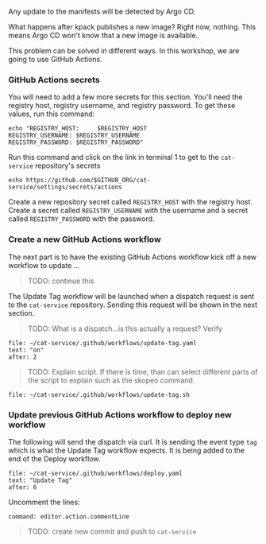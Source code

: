 Any update to the manifests will be detected by Argo CD.

What happens after kpack publishes a new image?
Right now, nothing.
This means Argo CD won't know that a new image is available.

This problem can be solved in different ways.
In this workshop, we are going to use GitHub Actions.

### GitHub Actions secrets

You will need to add a few more secrets for this section. You'll need the registry host, registry username, and registry password.
To get these values, run this command:
```execute-1
echo "REGISTRY_HOST:     $REGISTRY_HOST
REGISTRY_USERNAME: $REGISTRY_USERNAME
REGISTRY_PASSWORD: $REGISTRY_PASSWORD"
```

Run this command and click on the link in terminal 1 to get to the `cat-service` repository's secrets
```execute-1
echo https://github.com/$GITHUB_ORG/cat-service/settings/secrets/actions
```
Create a new repository secret called `REGISTRY_HOST` with the registry host.
Create a secret called `REGISTRY_USERNAME` with the username and a secret called `REGISTRY_PASSWORD` with the password.

### Create a new GitHub Actions workflow

The next part is to have the existing GitHub Actions workflow kick off a new workflow to update ...
> TODO: continue this

The Update Tag workflow will be launched when a dispatch request is sent to the `cat-service` repository. Sending this request will be shown in the next section.
> TODO: What is a dispatch...is this actually a request? Verify

```editor:select-matching-text
file: ~/cat-service/.github/workflows/update-tag.yaml
text: "on"
after: 2
```

> TODO: Explain script. If there is time, than can select different parts of the script to explain such as the skopeo command.

```editor:open-file
file: ~/cat-service/.github/workflows/update-tag.sh
```

### Update previous GitHub Actions workflow to deploy new workflow

The following will send the dispatch via curl. It is sending the event type `tag` which is what the Update Tag workflow expects. It is being added to the end of the Deploy workflow.

```editor:select-matching-text
file: ~/cat-service/.github/workflows/deploy.yaml
text: "Update Tag"
after: 6
```

Uncomment the lines:

```editor:execute-command
command: editor.action.commentLine
```

> TODO: create new commit and push to `cat-service`

